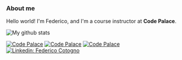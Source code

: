 ### About me

Hello world! I'm Federico, and I'm a course instructor at **Code Palace**.



<img align="center" src="https://github-readme-streak-stats.herokuapp.com?user=federicocotogno&hide_border=false&date_format=M%20j%5B%2C%20Y%5D" alt="My github stats" />

[![Code Palace](https://img.shields.io/youtube/channel/subscribers/UCuudpdbKmQWq2PPzYgVCWlA?label=Code%20Palace&style=social)](https://www.youtube.com/c/CodePalace/videos)
[![Code Palace](https://img.shields.io/twitter/follow/twitter?label=Twitter)](https://github.com/federicocotogno)
[![Code Palace](https://img.shields.io/github/followers/federicocotogno?style=social)](https://github.com/federicocotogno)
[![Linkedin: Federico Cotogno](https://img.shields.io/badge/-Federico_Cotogno-blue?style=flat-square&logo=Linkedin&logoColor=white&link=https://www.linkedin.com/in/federicocotogno/)](https://www.linkedin.com/in/federicocotogno/)

